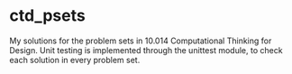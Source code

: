 # ctd_psets
My solutions for the problem sets in 10.014 Computational Thinking for Design. 
Unit testing is implemented through the unittest module, to check each solution in every problem set.